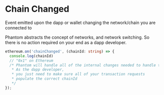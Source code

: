 # Chain Changed

Event emitted upon the dapp or wallet changing the network/chain you are connected to

Phantom abstracts the concept of networks, and network switching. So there is no action required on your end as a dapp developer.

```typescript
ethereum.on('chainChanged', (chainId: string) => {
  console.log(chainId)
  // "0x1" on Ethereum
  /* Phantom will handle all of the internal changes needed to handle the new chain.
   * As the dapp developer, 
   * you just need to make sure all of your transaction requests
   * populate the correct chainId
   */
});
```
